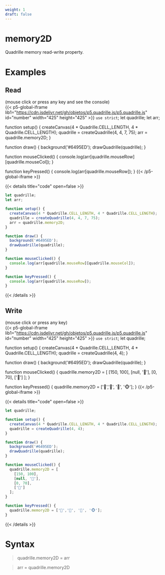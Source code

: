 ```yaml
---
weight: 1
draft: false
---
```


# memory2D

Quadrille memory read-write property.

# Examples

## Read

(mouse click or press any key and see the console)  
{{< p5-global-iframe lib1="https://cdn.jsdelivr.net/gh/objetos/p5.quadrille.js/p5.quadrille.js" id="number" width="425" height="425" >}}
`use strict`;
let quadrille;
let arr;

function setup() {
  createCanvas(4 * Quadrille.CELL_LENGTH, 4 * Quadrille.CELL_LENGTH);
  quadrille = createQuadrille(4, 4, 7, 75);
  arr = quadrille.memory2D;
}

function draw() {
  background('#6495ED');
  drawQuadrille(quadrille);
}

function mouseClicked() {
  console.log(arr[quadrille.mouseRow][quadrille.mouseCol]);
}

function keyPressed() {
  console.log(arr[quadrille.mouseRow]);
}
{{< /p5-global-iframe >}}

{{< details title="code" open=false >}}
```js
let quadrille;
let arr;

function setup() {
  createCanvas(4 * Quadrille.CELL_LENGTH, 4 * Quadrille.CELL_LENGTH);
  quadrille = createQuadrille(4, 4, 7, 75);
  arr = quadrille.memory2D;
}

function draw() {
  background('#6495ED');
  drawQuadrille(quadrille);
}

function mouseClicked() {
  console.log(arr[quadrille.mouseRow][quadrille.mouseCol]);
}

function keyPressed() {
  console.log(arr[quadrille.mouseRow]);
}
```
{{< /details >}}

## Write

(mouse click or press any key)  
{{< p5-global-iframe lib1="https://cdn.jsdelivr.net/gh/objetos/p5.quadrille.js/p5.quadrille.js" id="number" width="425" height="425" >}}
`use strict`;
let quadrille;

function setup() {
  createCanvas(4 * Quadrille.CELL_LENGTH, 4 * Quadrille.CELL_LENGTH);
  quadrille = createQuadrille(4, 4);
}

function draw() {
  background('#6495ED');
  drawQuadrille(quadrille);
}

function mouseClicked() {
  quadrille.memory2D = [
    [150, 100],
    [null, '🫏'],
    [0, 70],
    ['🦂']
  ];
}

function keyPressed() {
  quadrille.memory2D = ['🫏','🐍', '🦂', '🐵'];
}
{{< /p5-global-iframe >}}

{{< details title="code" open=false >}}
```js
let quadrille;

function setup() {
  createCanvas(4 * Quadrille.CELL_LENGTH, 4 * Quadrille.CELL_LENGTH);
  quadrille = createQuadrille(4, 4);
}

function draw() {
  background('#6495ED');
  drawQuadrille(quadrille);
}

function mouseClicked() {
  quadrille.memory2D = [
    [150, 100],
    [null, '🫏'],
    [0, 70],
    ['🦂']
  ];
}

function keyPressed() {
  quadrille.memory2D = ['🫏','🐍', '🦂', '🐵'];
}
```
{{< /details >}}

# Syntax

> quadrille.memory2D = arr

> arr = quadrille.memory2D